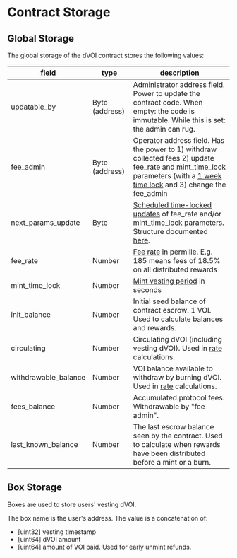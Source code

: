 # Contract Storage

## Global Storage

The global storage of the dVOI contract stores the following values:

| field                | type           | description                                                                                                                                                                                      |
| -------------------- | -------------- | ------------------------------------------------------------------------------------------------------------------------------------------------------------------------------------------------ |
| updatable_by         | Byte (address) | Administrator address field. Power to update the contract code. When empty: the code is immutable. While this is set: the admin can rug.                                                         |
| fee_admin            | Byte (address) | Operator address field. Has the power to 1) withdraw collected fees 2) update fee_rate and mint_time_lock parameters (with a [1 week time lock](/immutability.html) and 3) change the fee_admin  |
| next_params_update   | Byte           | [Scheduled time-locked updates](/immutability.html) of fee_rate and/or mint_time_lock parameters. Structure documented [here](/immutability.html#changing-scheduled-updates).                    |
| fee_rate             | Number         | [Fee rate](/fees.html) in permille. E.g. 185 means fees of 18.5% on all distributed rewards                                                                                                      |
| mint_time_lock       | Number         | [Mint vesting period](/minting.html#vesting-period) in seconds                                                                                                                                   |
| init_balance         | Number         | Initial seed balance of contract escrow. 1 VOI. Used to calculate balances and rewards.                                                                                                          |
| circulating          | Number         | Circulating dVOI (including vesting dVOI). Used in [rate](/rate.html) calculations.                                                                                                              |
| withdrawable_balance | Number         | VOI balance available to withdraw by burning dVOI. Used in [rate](/rate.html) calculations.                                                                                                      |
| fees_balance         | Number         | Accumulated protocol fees. Withdrawable by "fee admin".                                                                                                                                          |
| last_known_balance   | Number         | The last escrow balance seen by the contract. Used to calculate when rewards have been distributed before a mint or a burn.                                                                      |

## Box Storage

Boxes are used to store users' vesting dVOI.

The box name is the user's address. The value is a concatenation of:

- [uint32] vesting timestamp
- [uint64] dVOI amount
- [uint64] amount of VOI paid. Used for early unmint refunds.
